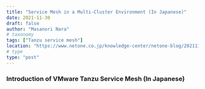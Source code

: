 ```yaml
---
title: "Service Mesh in a Multi-Cluster Environment (In Japanese)"
date: 2021-11-30
draft: false
author: "Masanori Nara"
# taxonomy
tags: ["Tanzu service mesh"]
location: "https://www.netone.co.jp/knowledge-center/netone-blog/20211130-1/"
# type
type: "post"
---
```


### Introduction of VMware Tanzu Service Mesh (In Japanese)
